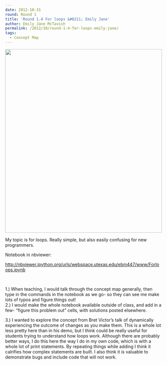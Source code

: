 ```yaml
---
date: 2012-10-31
round: Round 1
title: 'Round 1.4 For loops &#8211; Emily Jane'
author: Emily Jane McTavish
permalink: /2012/10/round-1-4-for-loops-emily-jane/
tags:
  - Concept Map
---
```

[<img class="alignnone  wp-image-861" title="Slide1" src="/software-carpentry-training-website/uploads/2012/10/Slide13.jpg" alt="" width="504" height="588" />][1]

My topic is for loops. Really simple, but also easily confusing for new programmers.

Notebook in nbviewer:

<http://nbviewer.ipython.org/urls/webspace.utexas.edu/ebm447/www/Forloops.ipynb>

&nbsp;

1.) When teaching, I would talk through the concept map generally, then type in the commands in the notebook as we go- so they can see me make lots of typos and figure things out!  
2.) I would make the whole notebook available outside of class, and add in a few- &#8220;figure this problem out&#8221; cells, with solutions posted elsewhere.

3.) I wanted to explore the concept from Bret Victor&#8217;s talk of dynamically experiencing the outcome of changes as you make them. This is a whole lot less pretty here than in his demo, but I think could be really useful for students trying to understand how loops work. Although there are probably better ways, I do this here the way I do in my own code, which is with a whole lot of print statements. By repeating things while adding I think it calrifies how complex statements are built. I also think it is valuable to demonstrate bugs and include code that will not work.

 [1]: /software-carpentry-training-website/uploads/2012/10/Slide13.jpg
